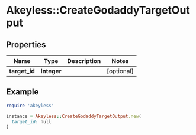 # Akeyless::CreateGodaddyTargetOutput

## Properties

| Name | Type | Description | Notes |
| ---- | ---- | ----------- | ----- |
| **target_id** | **Integer** |  | [optional] |

## Example

```ruby
require 'akeyless'

instance = Akeyless::CreateGodaddyTargetOutput.new(
  target_id: null
)
```

